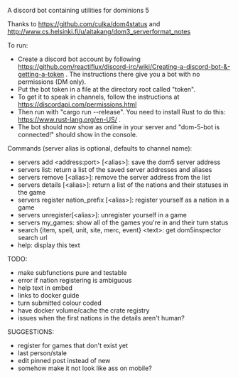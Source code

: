 A discord bot containing utilities for dominions 5

Thanks to https://github.com/culka/dom4status and http://www.cs.helsinki.fi/u/aitakang/dom3_serverformat_notes

To run:
* Create a discord bot account by following https://github.com/reactiflux/discord-irc/wiki/Creating-a-discord-bot-&-getting-a-token . The instructions there give you a bot with no permissions (DM only).
* Put the bot token in a file at the directory root called "token".
* To get it to speak in channels, follow the instructions at https://discordapi.com/permissions.html
* Then run with "cargo run --release". You need to install Rust to do this: https://www.rust-lang.org/en-US/ .
* The bot should now show as online in your server and "dom-5-bot is connected!" should show in the console.

Commands (server alias is optional, defaults to channel name): 
* servers add \<address:port\> \[\<alias\>\]: save the dom5 server address
* servers list: return a list of the saved server addresses and aliases
* servers remove \[\<alias\>\]: remove the server address from the list
* servers details \[\<alias\>\]: return a list of the nations and their statuses in the game
* servers register nation_prefix \[\<alias\>\]: register yourself as a nation in a game
* servers unregister\[\<alias\>\]: unregister yourself in a game
* servers my_games: show all of the games you're in and their turn status
* search {item, spell, unit, site, merc, event} \<text\>: get dom5inspector search url
* help: display this text

TODO:
* make subfunctions pure and testable
* error if nation registering is ambiguous
* help text in embed
* links to docker guide
* turn submitted colour coded
* have docker volume/cache the crate registry
* issues when the first nations in the details aren't human?

SUGGESTIONS:
* register for games that don't exist yet
* last person/stale
* edit pinned post instead of new
* somehow make it not look like ass on mobile?
